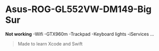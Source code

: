 # Asus-ROG-GL552VW-DM149-Big Sur

**Not working**
-Wifi
-GTX960m
-Trackpad
-Keyboard lights
-iServices
...

>Made to learn Xcode and Swift